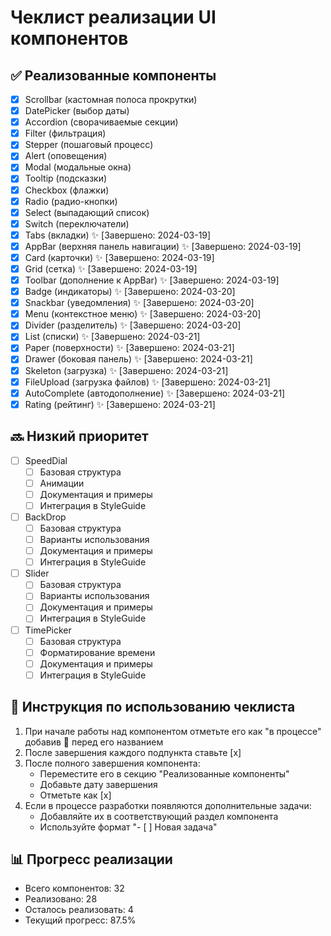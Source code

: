 # Чеклист реализации UI компонентов

## ✅ Реализованные компоненты

- [x] Scrollbar (кастомная полоса прокрутки)
- [x] DatePicker (выбор даты)
- [x] Accordion (сворачиваемые секции)
- [x] Filter (фильтрация)
- [x] Stepper (пошаговый процесс)
- [x] Alert (оповещения)
- [x] Modal (модальные окна)
- [x] Tooltip (подсказки)
- [x] Checkbox (флажки)
- [x] Radio (радио-кнопки)
- [x] Select (выпадающий список)
- [x] Switch (переключатели)
- [x] Tabs (вкладки) ✨ [Завершено: 2024-03-19]
- [x] AppBar (верхняя панель навигации) ✨ [Завершено: 2024-03-19]
- [x] Card (карточки) ✨ [Завершено: 2024-03-19]
- [x] Grid (сетка) ✨ [Завершено: 2024-03-19]
- [x] Toolbar (дополнение к AppBar) ✨ [Завершено: 2024-03-19]
- [x] Badge (индикаторы) ✨ [Завершено: 2024-03-20]
- [x] Snackbar (уведомления) ✨ [Завершено: 2024-03-20]
- [x] Menu (контекстное меню) ✨ [Завершено: 2024-03-20]
- [x] Divider (разделитель) ✨ [Завершено: 2024-03-20]
- [x] List (списки) ✨ [Завершено: 2024-03-21]
- [x] Paper (поверхности) ✨ [Завершено: 2024-03-21]
- [x] Drawer (боковая панель) ✨ [Завершено: 2024-03-21]
- [x] Skeleton (загрузка) ✨ [Завершено: 2024-03-21]
- [x] FileUpload (загрузка файлов) ✨ [Завершено: 2024-03-21]
- [x] AutoComplete (автодополнение) ✨ [Завершено: 2024-03-21]
- [x] Rating (рейтинг) ✨ [Завершено: 2024-03-21]

## 🔜 Низкий приоритет

- [ ] SpeedDial
  - [ ] Базовая структура
  - [ ] Анимации
  - [ ] Документация и примеры
  - [ ] Интеграция в StyleGuide

- [ ] BackDrop
  - [ ] Базовая структура
  - [ ] Варианты использования
  - [ ] Документация и примеры
  - [ ] Интеграция в StyleGuide

- [ ] Slider
  - [ ] Базовая структура
  - [ ] Варианты использования
  - [ ] Документация и примеры
  - [ ] Интеграция в StyleGuide

- [ ] TimePicker
  - [ ] Базовая структура
  - [ ] Форматирование времени
  - [ ] Документация и примеры
  - [ ] Интеграция в StyleGuide

## 📝 Инструкция по использованию чеклиста

1. При начале работы над компонентом отметьте его как "в процессе" добавив 🔄 перед его названием
2. После завершения каждого подпункта ставьте [x]
3. После полного завершения компонента:
   - Переместите его в секцию "Реализованные компоненты"
   - Добавьте дату завершения
   - Отметьте как [x]
4. Если в процессе разработки появляются дополнительные задачи:
   - Добавляйте их в соответствующий раздел компонента
   - Используйте формат "- [ ] Новая задача"

## 📊 Прогресс реализации

- Всего компонентов: 32
- Реализовано: 28
- Осталось реализовать: 4
- Текущий прогресс: 87.5% 